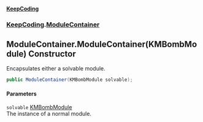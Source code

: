 #### [KeepCoding](index.md 'index')
### [KeepCoding](KeepCoding.md 'KeepCoding').[ModuleContainer](ModuleContainer.md 'KeepCoding.ModuleContainer')
## ModuleContainer.ModuleContainer(KMBombModule) Constructor
Encapsulates either a solvable module.  
```csharp
public ModuleContainer(KMBombModule solvable);
```
#### Parameters
<a name='KeepCoding_ModuleContainer_ModuleContainer(KMBombModule)_solvable'></a>
`solvable` [KMBombModule](https://docs.microsoft.com/en-us/dotnet/api/KMBombModule 'KMBombModule')  
The instance of a normal module.
  
